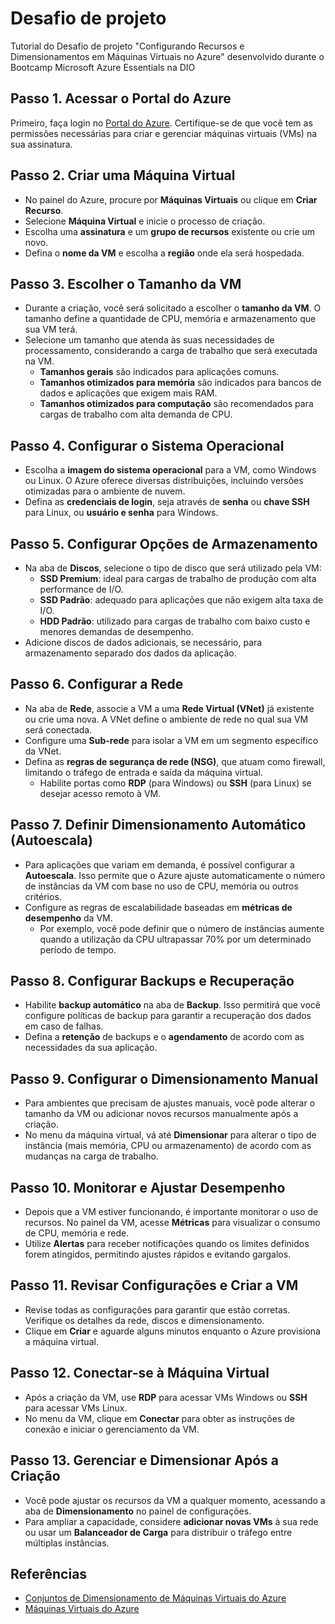 # Desafio de projeto
Tutorial do Desafio de projeto "Configurando Recursos e Dimensionamentos em Máquinas Virtuais no Azure" desenvolvido durante o Bootcamp Microsoft Azure Essentials na DIO

## Passo 1. Acessar o Portal do Azure

Primeiro, faça login no [Portal do Azure](https://portal.azure.com). Certifique-se de que você tem as permissões necessárias para criar e gerenciar máquinas virtuais (VMs) na sua assinatura.

## Passo 2. Criar uma Máquina Virtual

- No painel do Azure, procure por **Máquinas Virtuais** ou clique em **Criar Recurso**.
- Selecione **Máquina Virtual** e inicie o processo de criação.
- Escolha uma **assinatura** e um **grupo de recursos** existente ou crie um novo.
- Defina o **nome da VM** e escolha a **região** onde ela será hospedada.

## Passo 3. Escolher o Tamanho da VM

- Durante a criação, você será solicitado a escolher o **tamanho da VM**. O tamanho define a quantidade de CPU, memória e armazenamento que sua VM terá.
- Selecione um tamanho que atenda às suas necessidades de processamento, considerando a carga de trabalho que será executada na VM.
  - **Tamanhos gerais** são indicados para aplicações comuns.
  - **Tamanhos otimizados para memória** são indicados para bancos de dados e aplicações que exigem mais RAM.
  - **Tamanhos otimizados para computação** são recomendados para cargas de trabalho com alta demanda de CPU.

## Passo 4. Configurar o Sistema Operacional

- Escolha a **imagem do sistema operacional** para a VM, como Windows ou Linux. O Azure oferece diversas distribuições, incluindo versões otimizadas para o ambiente de nuvem.
- Defina as **credenciais de login**, seja através de **senha** ou **chave SSH** para Linux, ou **usuário e senha** para Windows.

## Passo 5. Configurar Opções de Armazenamento

- Na aba de **Discos**, selecione o tipo de disco que será utilizado pela VM:
  - **SSD Premium**: ideal para cargas de trabalho de produção com alta performance de I/O.
  - **SSD Padrão**: adequado para aplicações que não exigem alta taxa de I/O.
  - **HDD Padrão**: utilizado para cargas de trabalho com baixo custo e menores demandas de desempenho.
- Adicione discos de dados adicionais, se necessário, para armazenamento separado dos dados da aplicação.

## Passo 6. Configurar a Rede

- Na aba de **Rede**, associe a VM a uma **Rede Virtual (VNet)** já existente ou crie uma nova. A VNet define o ambiente de rede no qual sua VM será conectada.
- Configure uma **Sub-rede** para isolar a VM em um segmento específico da VNet.
- Defina as **regras de segurança de rede (NSG)**, que atuam como firewall, limitando o tráfego de entrada e saída da máquina virtual.
  - Habilite portas como **RDP** (para Windows) ou **SSH** (para Linux) se desejar acesso remoto à VM.

## Passo 7. Definir Dimensionamento Automático (Autoescala)

- Para aplicações que variam em demanda, é possível configurar a **Autoescala**. Isso permite que o Azure ajuste automaticamente o número de instâncias da VM com base no uso de CPU, memória ou outros critérios.
- Configure as regras de escalabilidade baseadas em **métricas de desempenho** da VM.
  - Por exemplo, você pode definir que o número de instâncias aumente quando a utilização da CPU ultrapassar 70% por um determinado período de tempo.

## Passo 8. Configurar Backups e Recuperação

- Habilite **backup automático** na aba de **Backup**. Isso permitirá que você configure políticas de backup para garantir a recuperação dos dados em caso de falhas.
- Defina a **retenção** de backups e o **agendamento** de acordo com as necessidades da sua aplicação.

## Passo 9. Configurar o Dimensionamento Manual

- Para ambientes que precisam de ajustes manuais, você pode alterar o tamanho da VM ou adicionar novos recursos manualmente após a criação.
- No menu da máquina virtual, vá até **Dimensionar** para alterar o tipo de instância (mais memória, CPU ou armazenamento) de acordo com as mudanças na carga de trabalho.

## Passo 10. Monitorar e Ajustar Desempenho

- Depois que a VM estiver funcionando, é importante monitorar o uso de recursos. No painel da VM, acesse **Métricas** para visualizar o consumo de CPU, memória e rede.
- Utilize **Alertas** para receber notificações quando os limites definidos forem atingidos, permitindo ajustes rápidos e evitando gargalos.

## Passo 11. Revisar Configurações e Criar a VM

- Revise todas as configurações para garantir que estão corretas. Verifique os detalhes da rede, discos e dimensionamento.
- Clique em **Criar** e aguarde alguns minutos enquanto o Azure provisiona a máquina virtual.

## Passo 12. Conectar-se à Máquina Virtual

- Após a criação da VM, use **RDP** para acessar VMs Windows ou **SSH** para acessar VMs Linux.
- No menu da VM, clique em **Conectar** para obter as instruções de conexão e iniciar o gerenciamento da VM.

## Passo 13. Gerenciar e Dimensionar Após a Criação

- Você pode ajustar os recursos da VM a qualquer momento, acessando a aba de **Dimensionamento** no painel de configurações.
- Para ampliar a capacidade, considere **adicionar novas VMs** à sua rede ou usar um **Balanceador de Carga** para distribuir o tráfego entre múltiplas instâncias.

## Referências
- [Conjuntos de Dimensionamento de Máquinas Virtuais do Azure](https://learn.microsoft.com/pt-br/azure/virtual-machine-scale-sets/)
- [Máquinas Virtuais do Azure](https://azure.microsoft.com/pt-br/products/virtual-machines)

